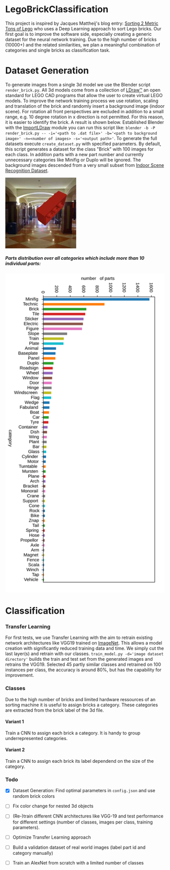 # LegoBrickClassification
This project is inspired by Jacques Mattheij's blog entry: [Sorting 2 Metric Tons of Lego][1] who uses a Deep Learning approach to sort Lego bricks. Our first goal is to improve the software side, especially creating a generic dataset for the neural network training.
Due to the high number of bricks (10000+) and the related similarities, we plan a meaningful combination of categories and single bricks as classification task.

# Dataset Generation
To generate images from a single 3d model we use the Blender script `render_brick.py`. All 3d models come from a collection of [LDraw™][5] an open standard for LEGO CAD programs that allow the user to create virtual LEGO models. To improve the network training process we use rotation, scaling and translation of the brick and randomly insert a background image (indoor scene). For rotation all front perspectives are excluded in addition to a small range, e.g. 10 degree rotation in x direction is not permitted. For this reason, it is easier to identify the brick. A result is shown below. Established Blender with the [ImportLDraw][2] module you can run this script like: `blender -b -P render_brick.py -- -i='<path to .dat file>' -b='<path to background image>' -n=<number of images> -s='<output path>'`. To generate the full datasets execute `create_dataset.py` with specified parameters. By default, this script generates a dataset for the class "Brick" with 100 images for each class. In addition parts with a new part number and currently unnecessary categories like Minifig or Duplo will be ignored. The background images descended from a very small subset from [Indoor Scene Recognition Dataset][3].

<img src="/examples/rendered_brick_noise.jpg" width="224">
 
##### Parts distribution over all categories which include more than 10 individual parts:
<img src="/examples/category_counts.svg">


# Classification

### Transfer Learning
For first tests, we use Transfer Learning with the aim to retrain existing network architectures like VGG19 trained on [ImageNet][3]. This allows a model creation with significantly reduced training data and time.
We simply cut the last layer(s) and retrain with our classes. `train_model.py -d='image dataset directory'` builds the train and test set from the generated images and retrains the VGG19. Selected 45 partly similar classes and retrained on 100 instances per class, the accuracy is around 80%, but has the capability for improvement.

### Classes
Due to the high number of bricks and limited hardware ressources of an sorting machine it is useful to assign bricks a category. These categories are extracted from the brick label of the 3d file.

#### Variant 1
Train a CNN to assign each brick a category. It is handy to group underrepresented categories.

#### Variant 2
Train a CNN to assign each brick its label dependend on the size of the category.


### Todo
- [x] Dataset Generation: Find optimal parameters in `config.json` and use random brick colors
- [ ] Fix color change for nested 3d objects
- [ ] (Re-)train different CNN architectures like VGG-19 and test performance for different settings (number of classes, images per class, training parameters). 
- [ ] Optimize Transfer Learning approach
- [ ] Build a validation dataset of real world images (label part id and category manually)
- [ ] Train an AlexNet from scratch with a limited number of classes


[1]: https://jacquesmattheij.com/sorting-two-metric-tons-of-lego/
[2]: https://github.com/TobyLobster/ImportLDraw
[3]: http://web.mit.edu/torralba/www/indoor.html
[4]: http://image-net.org/
[5]: http://www.ldraw.org/
